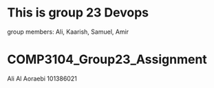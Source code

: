 # This is group 23 Devops

group members: Ali, Kaarish, Samuel, Amir
# COMP3104_Group23_Assignment
Ali Al Aoraebi 101386021
